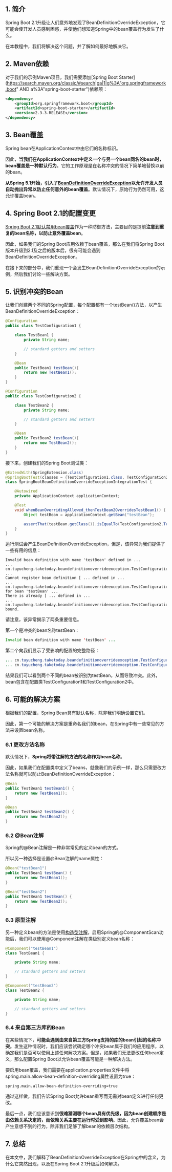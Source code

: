 ## 1. 简介

Spring Boot 2.1升级让人们意外地发现了BeanDefinitionOverrideException，它可能会使开发人员感到困惑，并使他们想知道Spring中的bean覆盖行为发生了什么。

在本教程中，我们将解决这个问题，并了解如何最好地解决它。

## 2. Maven依赖

对于我们的示例Maven项目，我们需要添加[Spring Boot Starter](https://search.maven.org/classic/#search|ga|1|g%3A"org.springframework.boot" AND a%3A"spring-boot-starter")依赖项：

```xml
<dependency>
    <groupId>org.springframework.boot</groupId>
    <artifactId>spring-boot-starter</artifactId>
    <version>2.3.3.RELEASE</version>
</dependency>
```

## 3. Bean覆盖

Spring bean在ApplicationContext中由它们的名称标识。

因此，**当我们在ApplicationContext中定义一个与另一个bean同名的bean时，bean覆盖是一种默认行为**。它的工作原理是在名称冲突的情况下简单地替换以前的bean。

**从Spring 5.1开始，引入了[BeanDefinitionOverrideException](https://docs.spring.io/spring-framework/docs/current/javadoc-api/org/springframework/beans/factory/support/BeanDefinitionOverrideException.html)以允许开发人员自动抛出异常以防止任何意外的bean覆盖**。默认情况下，原始行为仍然可用，这允许覆盖bean。

## 4. Spring Boot 2.1的配置变更

[Spring Boot 2.1默认禁用bean覆盖](https://github.com/spring-projects/spring-boot/wiki/Spring-Boot-2.1-Release-Notes#bean-overriding)作为一种防御方法，主要目的是提前**注意到重复的bean名称，以防止意外覆盖bean**。

因此，如果我们的Spring Boot应用依赖于bean覆盖，那么在我们将Spring Boot版本升级到2.1及之后的版本后，很有可能会遇到BeanDefinitionOverrideException。

在接下来的部分中，我们重现一个会发生BeanDefinitionOverrideException的示例，然后我们讨论一些解决方案。

## 5. 识别冲突的Bean

让我们创建两个不同的Spring配置，每个配置都有一个testBean()方法，以产生BeanDefinitionOverrideException：

```java
@Configuration
public class TestConfiguration1 {

    class TestBean1 {
        private String name;

        // standard getters and setters
    }

    @Bean
    public TestBean1 testBean(){
        return new TestBean1();
    }
}
```

```java
@Configuration
public class TestConfiguration2 {

    class TestBean2 {
        private String name;

        // standard getters and setters
    }

    @Bean
    public TestBean2 testBean(){
        return new TestBean2();
    }
}
```

接下来，创建我们的Spring Boot测试类：

```java
@ExtendWith(SpringExtension.class)
@SpringBootTest(classes = {TestConfiguration1.class, TestConfiguration2.class})
class SpringBootBeanDefinitionOverrideExceptionIntegrationTest {

    @Autowired
    private ApplicationContext applicationContext;

    @Test
    void whenBeanOverridingAllowed_thenTestBean2OverridesTestBean1() {
        Object testBean = applicationContext.getBean("testBean");

        assertThat(testBean.getClass()).isEqualTo(TestConfiguration2.TestBean2.class);
    }
}
```

运行测试会产生BeanDefinitionOverrideException，但是，该异常为我们提供了一些有用的信息：

```shell
Invalid bean definition with name 'testBean' defined in ... 
... cn.tuyucheng.taketoday.beandefinitionoverrideexception.TestConfiguration2 ...
Cannot register bean definition [ ... defined in ... 
... cn.tuyucheng.taketoday.beandefinitionoverrideexception.TestConfiguration2] for bean 'testBean' ...
There is already [ ... defined in ...
... cn.tuyucheng.taketoday.beandefinitionoverrideexception.TestConfiguration1] bound.
```

请注意，该异常揭示了两条重要信息。

第一个是冲突的bean名称testBean：

```java
Invalid bean definition with name 'testBean' ...
```

第二个向我们显示了受影响的配置的完整路径：

```java
... cn.tuyucheng.taketoday.beandefinitionoverrideexception.TestConfiguration2 ...
... cn.tuyucheng.taketoday.beandefinitionoverrideexception.TestConfiguration1 ...
```

结果我们可以看到两个不同的bean被识别为testBean，从而导致冲突。此外，bean包含在配置类TestConfiguration1和TestConfiguration2中。

## 6. 可能的解决方案

根据我们的配置，Spring Bean具有默认名称，除非我们明确设置它们。

因此，第一个可能的解决方案是重命名我们的bean，在Spring中有一些常见的方法来设置bean名称。

### 6.1 更改方法名称

默认情况下，**Spring将带注解的方法的名称作为bean名称**。

因此，如果我们在配置类中定义了beans，就像我们的示例一样，那么只需更改方法名称就可以防止BeanDefinitionOverrideException：

```java
@Bean
public TestBean1 testBean1() {
    return new TestBean1();
}
```

```java
@Bean
public TestBean2 testBean2() {
    return new TestBean2();
}
```

### 6.2 @Bean注解

Spring的@Bean注解是一种非常常见的定义bean的方式。

所以另一种选择是设置@Bean注解的name属性：

```java
@Bean("testBean1")
public TestBean1 testBean() {
    return new TestBean1();
}
```

```java
@Bean("testBean2")
public TestBean1 testBean() {
    return new TestBean2();
}
```

### 6.3 原型注解

另一种定义bean的方法是使用[构造型注解]()，启用Spring的@ComponentScan功能后，我们可以使用@Component注解在类级别定义bean名称：

```java
@Component("testBean1")
class TestBean1 {

    private String name;

    // standard getters and setters
}
```

```java
@Component("testBean2")
class TestBean2 {

    private String name;

    // standard getters and setters
}
```

### 6.4 来自第三方库的Bean

在某些情况下，**可能会遇到由来自第三方Spring支持的库的bean引起的名称冲突**。发生这种情况时，我们应该尝试确定哪个冲突bean属于我们的应用程序，以确定我们是否可以使用上述任何解决方案。但是，如果我们无法更改任何bean定义，那么配置Spring Boot以允许bean覆盖可能是一种解决方法。

要启用bean覆盖，我们需要在application.properties文件中将spring.main.allow-bean-definition-overriding属性设置为true：

```properties
spring.main.allow-bean-definition-overriding=true
```

通过这样做，我们告诉Spring Boot允许bean重写而无需对bean定义进行任何更改。

最后一点，我们应该意识到**很难猜测哪个bean具有优先级，因为bean创建顺序是由依赖关系决定的，而依赖关系主要在运行时受到影响**。因此，允许覆盖bean会产生意想不到的行为，除非我们足够了解bean的依赖层次结构。

## 7. 总结

在本文中，我们解释了BeanDefinitionOverrideException在Spring中的含义，为什么它突然出现，以及在Spring Boot 2.1升级后如何解决。